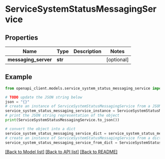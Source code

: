 # ServiceSystemStatusMessagingService


## Properties

Name | Type | Description | Notes
------------ | ------------- | ------------- | -------------
**messaging_server** | **str** |  | [optional] 

## Example

```python
from openapi_client.models.service_system_status_messaging_service import ServiceSystemStatusMessagingService

# TODO update the JSON string below
json = "{}"
# create an instance of ServiceSystemStatusMessagingService from a JSON string
service_system_status_messaging_service_instance = ServiceSystemStatusMessagingService.from_json(json)
# print the JSON string representation of the object
print(ServiceSystemStatusMessagingService.to_json())

# convert the object into a dict
service_system_status_messaging_service_dict = service_system_status_messaging_service_instance.to_dict()
# create an instance of ServiceSystemStatusMessagingService from a dict
service_system_status_messaging_service_from_dict = ServiceSystemStatusMessagingService.from_dict(service_system_status_messaging_service_dict)
```
[[Back to Model list]](../README.md#documentation-for-models) [[Back to API list]](../README.md#documentation-for-api-endpoints) [[Back to README]](../README.md)


